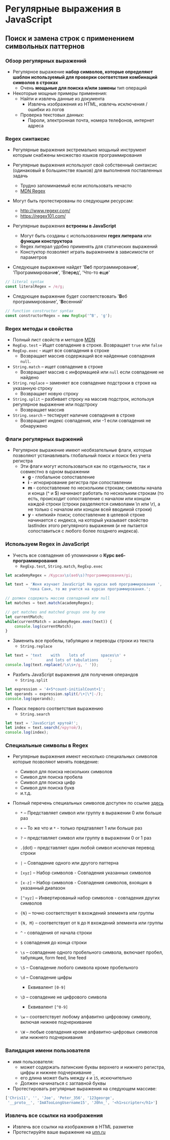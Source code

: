 # Регулярные выражения в JavaScript
## Поиск и замена строк с применением символьных паттернов

### Обзор регулярных выражений
- Регулярное выражение **набор символов, которые определяют шаблон используемый для проверки соответствия комбинаций символов в строках**
  - Очень **мощьные для поиска и/или замены** тип операций
- Некоторые мощные примеры применения:
  - Найти и извлечь данные из документа
    - Извлечь изображения из HTML, извлечь исключения / ошибки из логов
  - Проверка текстовых данных:
    - Пароли, электронная почта, номера телефонов, интернет адреса

### Regex синтаксис
- Регулярные выражения экстремально мощьный инструмент которым снабжены множество языков программирования
- Регулярные выражения используют свой собственный синтаксис (одинаковый в большинстве языков) для выполнения поставленных задачь
  - Трудно запоминаемый если использовать нечасто
  - [MDN Regex](https://developer.mozilla.org/en-US/docs/Web/JavaScript/Guide/Regular_Expressions)
- Могут быть протестированы по следующим ресурсам:
  - http://www.regexr.com/
  - https://regex101.com/

- Регулярные выражения **встроены в JavaScript**
  - Могут быть созданы с использованием **regex литерала** или **функции конструктора**
  - Regex литерал удобно применять для статических выражений
  - Констуктор позволяет играть выражением в зависимости от параметров

- Следующее выражение найдет 'В**е**б программировани**е**', 'Программировани**е**', 'Вп**е**р**е**д', 'Что-то **е**щ**е**'

```js
// literal syntax
const literalRegex = /e/g;
```

- Следующее выражение будет соответствовать '**В**еб программирование', '**В**есенний'

```js
// function constructor syntax
const constructorRegex = new RegExp('^В', 'g');
```
### Regex методы и свойства
- Полный лист свойств и методов [MDN](https://developer.mozilla.org/en-US/docs/Web/JavaScript/Reference/Global_Objects/RegExp)
- `RegExp.test` – Ищет совпадение в строке. Возвращает `true` или `false`
- `RegExp.exec` - ищет все совпадения в строке
  - Возвращает массив содержащий все найденные совпадения `null`.
- `String.match` – ищет совпадение в строке
  - Возвращает массив с информацией или `null` если совпадение не найдено
- `String.replace` – заменяет все совпадение подстроки в строке на указанную строку
  - Возвращает новую строку
- `String.split` – разбивает строку на массив подстрок, используя регулярное выражение или подстроку
  - Возвращает массив
- `String.search` – тестирует наличие совпадения в строке
  - Возвращает индекс совпадения, или -1 если совпадения не обнаружено

### Флаги регулярных выржений
- Регулярное выражение имеют необязательные флаги, которые позволяют устанавливать глобальный поиск и поиск без учета регистра
  - Эти флаги могут использоваться как по отдельности, так и совместно в одном выражении
	- **g** -  глобальное сопоставление
	- **i** -  игнорирование регистра при сопоставлении
	- **m** -  сопоставление по нескольким строкам; символы начала и конца (^ и $) начинают работать по нескольким строкам (то есть, происходит сопоставление с началом или концом каждой строки (строки разделяются символами \n или \r), а не только с началом или концом всей вводимой строки)
	- **y** -  «липкий» поиск; сопоставление в целевой строке начинается с индекса, на который указывает свойство lastIndex этого регулярного выражения (и не пытается сопоставиться с любого более позднего индекса).

### Используем Regex in JavaScript

- Учесть все совпадения об упоминании о **Курс веб-программирования**
  - `RegExp.test`, `String.match`, `RegExp.exec`

```js
let academyRegex = /Курсах\s(веб\s)?программирования/gi;

let text = 'Женя изучает JavaScript На курсах веб программирования ',
          'пока Саня, то же учится на курсах программирования.';

// должен содержать массив совпадений или null
let matches = text.match(academyRegex);

// get matches and matched groups one by one
let currentMatch;
while(currentMatch = academyRegex.exec(text)) {
    console.log(currentMatch);
}
```

- Заменить все пробелы, табуляцию и переводы строки из текста
  - `String.replace`

```js
let text = 'text    with    lots of       spaces\n' +
           '      and lots of tabulations    ';
console.log(text.replace(/\s\s+/g, ' '));
```

- Разбить JavaScript выражения для получения операндов
  - `String.split`

```js
let expression = '4+5*count-initialCount+1';
let operands = expression.split(/\+|\*|-/);
console.log(operands);
```

- Поиск первого соответствия выражению
  - `String.search`

```js
let text = 'JavaScript крутой!';
let index = text.search(/крутой/);
console.log(index);
```

### Специальные символы в Regex
- Регулярные выражения имеют несколько специальных символов которые позволяют менять поведение:
  - Символ для поиска нескольких символов
  - Символ для поиска пробела
  - Символ для поиска цифр
  - Символ для поиска букв
  - и.т.д.
- Полный перечень специальных символов доступен по ссылке [здесь](https://developer.mozilla.org/en/docs/Web/JavaScript/Guide/Regular_Expressions#Using_special_characters)

  - `*` – Представляет символ или группу в выражении 0 или больше раз
  - `+` – То же что и `*` - только предтавляет 1 или больше раз
  - `?` – представляет символ или группу в выражении 0 or 1 раз
  - `.`(dot) – представляет один любой символ исключая перевод строки

  - `|` – Совпадение одного или другого паттерна
  - `[xyz]` – Набор символов - Совпадения указанных символов
  - `[x-z]` – Набор символов - Совпадения символов, вхоящих в указанный диапазон
  - `[^xyz]` – Инвертированый набор символов - совпадения других символов

  - `{N}` – точно соответствует `N` вхождений элемента или группы
  - `{N, M}` – соответствует от `N` до `M` вхождений элемента или группы
  - `^` - совпадения от начала строки
  - `$` совпадения до конца строки

  - `\s` – совпадение одного пробельного символа, включает пробел, табуляция, form feed, line feed
  - `\S` – Совпадение любого символа кроме пробельного
  - `\d` – Совпадение цифры
    - Еквивалент `[0-9]`

  - `\D` – совпадение не цифрового символа
    - Еквивалент `[^0-9]`
  - `\w` – соответствует любому алфавитно цифровому символу, включая нижнее подчеркивание
  - `\W` – любые совпадения кроме алфавитно-цифровых символов или нижнего подчеркивания

### Валидация имени пользователя
- имя пользователя:
  - может содержать латинские буквы верхнего и нижнего регистра, цифры и нижнее подчеркивание `_`
  - его длина может быть между `4` и `15`, искючительно
  - Должен начинаться с заглавной буквы
- Протестировать регулярные выражения на следующем массиве:

```js
['Chris11', '', 'Joe', 'Peter_356', '123george',
 '__proto__', 'ImATooLongUsername15', 'J0hn_', '<h1>scripter</h1>']
```

### Извлечь все ссылки на изображения
- Извлечь все ссылки на изображения в HTML разметке
- Протестируйте ваше выражение на [unn.ru](unn.ru)

